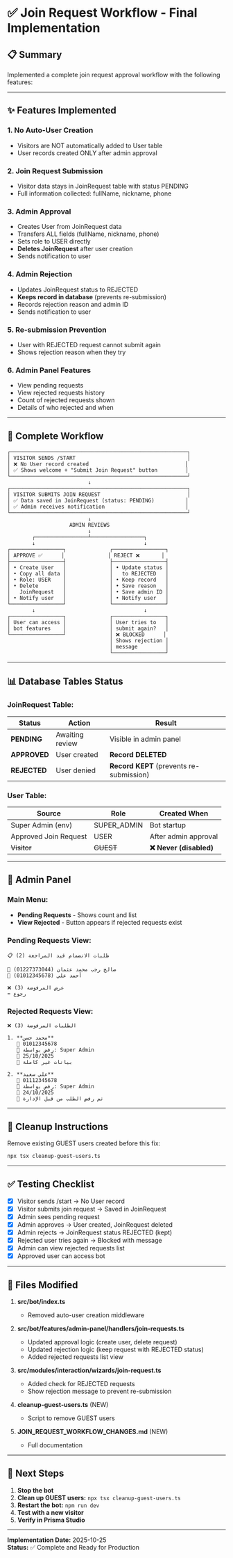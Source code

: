 # ✅ Join Request Workflow - Final Implementation

## 📋 Summary

Implemented a complete join request approval workflow with the following features:

---

## ✨ Features Implemented

### 1. **No Auto-User Creation**
- Visitors are NOT automatically added to User table
- User records created ONLY after admin approval

### 2. **Join Request Submission**
- Visitor data stays in JoinRequest table with status PENDING
- Full information collected: fullName, nickname, phone

### 3. **Admin Approval**
- Creates User from JoinRequest data
- Transfers ALL fields (fullName, nickname, phone)
- Sets role to USER directly
- **Deletes JoinRequest** after user creation
- Sends notification to user

### 4. **Admin Rejection**
- Updates JoinRequest status to REJECTED
- **Keeps record in database** (prevents re-submission)
- Records rejection reason and admin ID
- Sends notification to user

### 5. **Re-submission Prevention**
- User with REJECTED request cannot submit again
- Shows rejection reason when they try

### 6. **Admin Panel Features**
- View pending requests
- View rejected requests history
- Count of rejected requests shown
- Details of who rejected and when

---

## 🔄 Complete Workflow

```
┌─────────────────────────────────────────────────────────┐
│ VISITOR SENDS /START                                    │
│ ❌ No User record created                               │
│ ✅ Shows welcome + "Submit Join Request" button         │
└─────────────────────────────────────────────────────────┘
                          ↓
┌─────────────────────────────────────────────────────────┐
│ VISITOR SUBMITS JOIN REQUEST                            │
│ ✅ Data saved in JoinRequest (status: PENDING)          │
│ ✅ Admin receives notification                          │
└─────────────────────────────────────────────────────────┘
                          ↓
                    ADMIN REVIEWS
                          ↓
        ┌─────────────────┴─────────────────┐
        ↓                                   ↓
┌─────────────────┐              ┌─────────────────┐
│ APPROVE ✅      │              │ REJECT ❌       │
├─────────────────┤              ├─────────────────┤
│ • Create User   │              │ • Update status │
│ • Copy all data │              │   to REJECTED   │
│ • Role: USER    │              │ • Keep record   │
│ • Delete        │              │ • Save reason   │
│   JoinRequest   │              │ • Save admin ID │
│ • Notify user   │              │ • Notify user   │
└─────────────────┘              └─────────────────┘
        ↓                                   ↓
┌─────────────────┐              ┌─────────────────┐
│ User can access │              │ User tries to   │
│ bot features    │              │ submit again?   │
└─────────────────┘              │ ❌ BLOCKED      │
                                 │ Shows rejection │
                                 │ message         │
                                 └─────────────────┘
```

---

## 📊 Database Tables Status

### JoinRequest Table:
| Status | Action | Result |
|--------|--------|--------|
| **PENDING** | Awaiting review | Visible in admin panel |
| **APPROVED** | User created | **Record DELETED** |
| **REJECTED** | User denied | **Record KEPT** (prevents re-submission) |

### User Table:
| Source | Role | Created When |
|--------|------|--------------|
| Super Admin (env) | SUPER_ADMIN | Bot startup |
| Approved Join Request | USER | After admin approval |
| ~~Visitor~~ | ~~GUEST~~ | **❌ Never (disabled)** |

---

## 🎯 Admin Panel

### Main Menu:
- **Pending Requests** - Shows count and list
- **View Rejected** - Button appears if rejected requests exist

### Pending Requests View:
```
📋 طلبات الانضمام قيد المراجعة (2)

👤 صالح رجب محمد عثمان (01227373044)
👤 أحمد علي (01012345678)

❌ عرض المرفوضة (3)
⬅️ رجوع
```

### Rejected Requests View:
```
❌ الطلبات المرفوضة (3)

1. **محمد حسن**
   📱 01012345678
   🚫 رفض بواسطة: Super Admin
   📅 25/10/2025
   📝 بيانات غير كاملة

2. **علي سعيد**
   📱 01112345678
   🚫 رفض بواسطة: Super Admin
   📅 24/10/2025
   📝 تم رفض الطلب من قبل الإدارة
```

---

## 🧹 Cleanup Instructions

Remove existing GUEST users created before this fix:

```bash
npx tsx cleanup-guest-users.ts
```

---

## ✅ Testing Checklist

- [x] Visitor sends /start → No User record
- [x] Visitor submits join request → Saved in JoinRequest
- [x] Admin sees pending request
- [x] Admin approves → User created, JoinRequest deleted
- [x] Admin rejects → JoinRequest status REJECTED (kept)
- [x] Rejected user tries again → Blocked with message
- [x] Admin can view rejected requests list
- [x] Approved user can access bot

---

## 📝 Files Modified

1. **src/bot/index.ts**
   - Removed auto-user creation middleware

2. **src/bot/features/admin-panel/handlers/join-requests.ts**
   - Updated approval logic (create user, delete request)
   - Updated rejection logic (keep request with REJECTED status)
   - Added rejected requests list view

3. **src/modules/interaction/wizards/join-request.ts**
   - Added check for REJECTED requests
   - Show rejection message to prevent re-submission

4. **cleanup-guest-users.ts** (NEW)
   - Script to remove GUEST users

5. **JOIN_REQUEST_WORKFLOW_CHANGES.md** (NEW)
   - Full documentation

---

## 🚀 Next Steps

1. **Stop the bot**
2. **Clean up GUEST users:** `npx tsx cleanup-guest-users.ts`
3. **Restart the bot:** `npm run dev`
4. **Test with a new visitor**
5. **Verify in Prisma Studio**

---

**Implementation Date:** 2025-10-25  
**Status:** ✅ Complete and Ready for Production
